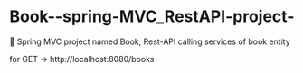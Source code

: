 # Book--spring-MVC_RestAPI-project-
🔸 Spring MVC project named Book, Rest-API calling services of book entity

for GET -> http://localhost:8080/books
